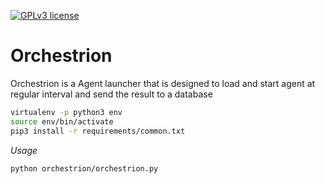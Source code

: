 [![GPLv3 license](https://img.shields.io/badge/License-GPLv3-blue.svg)](http://perso.crans.org/besson/LICENSE.html)

# Orchestrion

Orchestrion is a Agent launcher that is designed to load and start agent at regular interval and send the result to a database


```bash
virtualenv -p python3 env
source env/bin/activate
pip3 install -r requirements/common.txt
```

*Usage*

```bash
python orchestrion/orchestrion.py
```